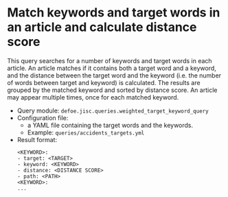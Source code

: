 # Match keywords and target words in an article and calculate distance score

This query searches for a number of keywords and target words in each article.
An article matches if it contains both a target word and a keyword, 
and the distance between the target word and the keyword
(i.e. the number of words between target and keyword) is calculated.
The results are grouped by the matched keyword and sorted by distance score.
An article may appear multiple times, once for each matched keyword.

* Query module: `defoe.jisc.queries.weighted_target_keyword_query`
* Configuration file: 
   * a YAML file containing the target words and the keywords.
   * Example:
      `queries/accidents_targets.yml`
* Result format:
  ```
  <KEYWORD>: 
  - target: <TARGET>
  - keyword: <KEYWORD>
  - distance: <DISTANCE SCORE>
  - path: <PATH>
  <KEYWORD>:
  ...
  ```